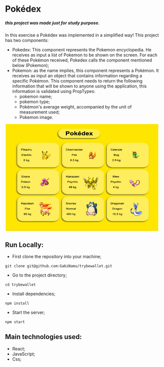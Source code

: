 # Pokédex 
##### this project was made just for study purpose.
In this exercise a Pokédex was implemented in a simplified way!
This project has two components:
- Pokedex: This component represents the Pokemon encyclopedia. He receives as input a list of Pokemon to be shown on the screen. For each of these Pokémon received, Pokedex calls the component mentioned below (Pokemon);
- Pokemon: as the name implies, this component represents a Pokémon. It receives as input an object that contains information regarding a specific Pokémon. This component needs to return the following information that will be shown to anyone using the application, this information is validated using PropTypes:
  - pokemon name;
  - pokemon type;
  - Pokémon's average weight, accompanied by the unit of measurement used;
  - Pokemon image.
  
<div align="center" display="inline">
  <img src="./public/img/pokedex.png" alt="store" width="500px" height="350px">
</div>

## Run Locally:
- First clone the repository into your machine;

```
git clone git@github.com:GabiNamu/trybewallet.git
```
- Go to the project directory;

```
cd trybewallet
```

- Install dependencies;

```
npm install
```
- Start the server;
```
npm start
```
## Main technologies used:
- React;
- JavaScript;
- Css;
